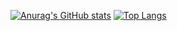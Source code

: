 [![Anurag's GitHub stats](https://github-readme-stats.vercel.app/api?username=alexinabox&show_icons=true&theme=nightowl#gh-dark-mode-only)](https://github.com/anuraghazra/github-readme-stats)
[![Top Langs](https://github-readme-stats.vercel.app/api/top-langs/?username=alexinabox&layout=compact&theme=nightowl)](https://github.com/anuraghazra/github-readme-stats)
